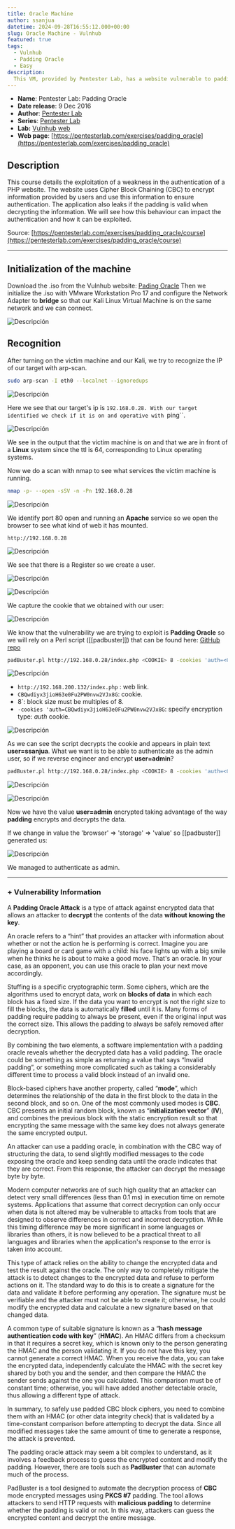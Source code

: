 ```yaml
---
title: Oracle Machine
author: ssanjua
datetime: 2024-09-28T16:55:12.000+00:00
slug: Oracle Machine - Vulnhub
featured: true
tags:
  - Vulnhub
  - Padding Oracle
  - Easy
description:
  This VM, provided by Pentester Lab, has a website vulnerable to padding oracle attack. Our goal is to exploit this vulnerability and login as admin.
---
```


- **Name**: Pentester Lab: Padding Oracle
- **Date release**: 9 Dec 2016
- **Author**: [Pentester Lab](https://www.vulnhub.com/author/pentester-lab,69/)
- **Series**: [Pentester Lab](https://www.vulnhub.com/series/pentester-lab,41/)
- **Lab:** [Vulnhub web](https://www.vulnhub.com/entry/pentester-lab-padding-oracle,174)
- **Web page**: [https://pentesterlab.com/exercises/padding_oracle](https://pentesterlab.com/exercises/padding_oracle)

## Description

This course details the exploitation of a weakness in the authentication of a PHP website. The website uses Cipher Block Chaining (CBC) to encrypt information provided by users and use this information to ensure authentication. The application also leaks if the padding is valid when decrypting the information. We will see how this behaviour can impact the authentication and how it can be exploited.

Source: [https://pentesterlab.com/exercises/padding_oracle/course](https://pentesterlab.com/exercises/padding_oracle/course)

---
## Initialization of the machine

Download the .iso from the Vulnhub website: [Pading Oracle](https://www.vulnhub.com/entry/pentester-lab-padding-oracle,174)
Then we initialize the .iso with VMware Workstation Pro 17 and configure the Network Adapter to **bridge** so that our Kali Linux Virtual Machine is on the same network and we can connect. 

![Descripción](../../assets/img-content/paddingOracle(0).png)

## Recognition

After turning on the victim machine and our Kali, we try to recognize the IP of our target with arp-scan.

```bash
sudo arp-scan -I eth0 --localnet --ignoredups
```

![Descripción](../../assets/img-content/paddingOracle(1).png)

Here we see that our target's ip is ``192.168.0.28.
With our target identified we check if it is on and operative with ``ping``.

![Descripción](../../assets/img-content/paddingOracle(2).png)

We see in the output that the victim machine is on and that we are in front of a **Linux** system since the ttl is 64, corresponding to Linux operating systems.

Now we do a scan with nmap to see what services the victim machine is running.

```bash
nmap -p- --open -sSV -n -Pn 192.168.0.28
```

![Descripción](../../assets/img-content/paddingOracle(3).png)

We identify port 80 open and running an **Apache** service so we open the browser to see what kind of web it has mounted.

`http://192.168.0.28`

![Descripción](../../assets/img-content/paddingOracle(4).png)

We see that there is a Register so we create a user.

![Descripción](../../assets/img-content/paddingOracle(12).png)

![Descripción](../../assets/img-content/paddingOracle(5).png)

We capture the cookie that we obtained with our user:

![Descripción](../../assets/img-content/paddingOracle(6).png)

We know that the vulnerability we are trying to exploit is **Padding Oracle** so we will rely on a Perl script ([[padbuster]]) that can be found here: [GitHub repo](https://github.com/AonCyberLabs/PadBuster)

```bash
padBuster.pl http://192.168.0.28/index.php <COOKIE> 8 -cookies 'auth=<COOKIE>'
```

![Descripción](../../assets/img-content/paddingOracle(7).png)

- `http://192.168.200.132/index.php` : web link.
- `CBQwdiyx3jioH63e0Fu2PW0nvw2VJx8G`: cookie.
- 8`: block size must be multiples of 8.    
- `-cookies 'auth=CBQwdiyx3jioH63e0Fu2PW0nvw2VJx8G`: specify encryption type: _auth_ cookie.

![Descripción](../../assets/img-content/paddingOracle(8).png)

As we can see the script decrypts the cookie and appears in plain text **user=ssanjua**.
What we want is to be able to authenticate as the admin user, so if we reverse engineer and encrypt **user=admin**? 

```bash
padBuster.pl http://192.168.0.28/index.php <COOKIE> 8 -cookies 'auth=<COOKIE> -plaintext 'user=admin'
```

![Descripción](../../assets/img-content/paddingOracle(9).png)

![Descripción](../../assets/img-content/paddingOracle(10).png)

Now we have the value **user=admin** encrypted taking advantage of the way **padding** encrypts and decrypts the data.

If we change in value the 'browser' => 'storage' => 'value' so [[padbuster]] generated us:

![Descripción](../../assets/img-content/paddingOracle(11).png)

We managed to authenticate as admin.

---
### + Vulnerability Information

A **Padding Oracle Attack** is a type of attack against encrypted data that allows an attacker to **decrypt** the contents of the data **without knowing the key**.

An oracle refers to a “hint” that provides an attacker with information about whether or not the action he is performing is correct. Imagine you are playing a board or card game with a child: his face lights up with a big smile when he thinks he is about to make a good move. That's an oracle. In your case, as an opponent, you can use this oracle to plan your next move accordingly.

Stuffing is a specific cryptographic term. Some ciphers, which are the algorithms used to encrypt data, work on **blocks of data** in which each block has a fixed size. If the data you want to encrypt is not the right size to fill the blocks, the data is automatically **filled** until it is. Many forms of padding require padding to always be present, even if the original input was the correct size. This allows the padding to always be safely removed after decryption.

By combining the two elements, a software implementation with a padding oracle reveals whether the decrypted data has a valid padding. The oracle could be something as simple as returning a value that says “Invalid padding”, or something more complicated such as taking a considerably different time to process a valid block instead of an invalid one.

Block-based ciphers have another property, called “**mode**”, which determines the relationship of the data in the first block to the data in the second block, and so on. One of the most commonly used modes is **CBC**. CBC presents an initial random block, known as “**initialization vector**” (**IV**), and combines the previous block with the static encryption result so that encrypting the same message with the same key does not always generate the same encrypted output.

An attacker can use a padding oracle, in combination with the CBC way of structuring the data, to send slightly modified messages to the code exposing the oracle and keep sending data until the oracle indicates that they are correct. From this response, the attacker can decrypt the message byte by byte.

Modern computer networks are of such high quality that an attacker can detect very small differences (less than 0.1 ms) in execution time on remote systems. Applications that assume that correct decryption can only occur when data is not altered may be vulnerable to attacks from tools that are designed to observe differences in correct and incorrect decryption. While this timing difference may be more significant in some languages or libraries than others, it is now believed to be a practical threat to all languages and libraries when the application's response to the error is taken into account.

This type of attack relies on the ability to change the encrypted data and test the result against the oracle. The only way to completely mitigate the attack is to detect changes to the encrypted data and refuse to perform actions on it. The standard way to do this is to create a signature for the data and validate it before performing any operation. The signature must be verifiable and the attacker must not be able to create it; otherwise, he could modify the encrypted data and calculate a new signature based on that changed data.

A common type of suitable signature is known as a “**hash message authentication code with key**” (**HMAC**). An HMAC differs from a checksum in that it requires a secret key, which is known only to the person generating the HMAC and the person validating it. If you do not have this key, you cannot generate a correct HMAC. When you receive the data, you can take the encrypted data, independently calculate the HMAC with the secret key shared by both you and the sender, and then compare the HMAC the sender sends against the one you calculated. This comparison must be of constant time; otherwise, you will have added another detectable oracle, thus allowing a different type of attack.

In summary, to safely use padded CBC block ciphers, you need to combine them with an HMAC (or other data integrity check) that is validated by a time-constant comparison before attempting to decrypt the data. Since all modified messages take the same amount of time to generate a response, the attack is prevented.

The padding oracle attack may seem a bit complex to understand, as it involves a feedback process to guess the encrypted content and modify the padding. However, there are tools such as **PadBuster** that can automate much of the process.

PadBuster is a tool designed to automate the decryption process of **CBC** mode encrypted messages using **PKCS #7** padding. The tool allows attackers to send HTTP requests with **malicious padding** to determine whether the padding is valid or not. In this way, attackers can guess the encrypted content and decrypt the entire message.
